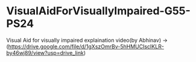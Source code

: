 # VisualAidForVisuallyImpaired-G55-PS24
Visual Aid for visually impaired
explaination video(by Abhinav) -> (https://drive.google.com/file/d/1gXszOmrBv-5hHMUCIscIKLR-by46wj89/view?usp=drive_link)
